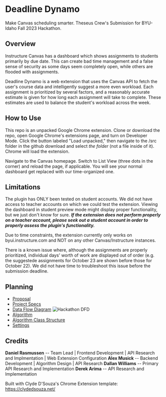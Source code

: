 # Deadline Dynamo
Make Canvas scheduling smarter.
Theseus Crew's Submission for BYU-Idaho Fall 2023 Hackathon.

## Overview
Instructure Canvas has a dashboard which shows assignments to students primarily by due date. This can create bad time management and a false sense of security as some days seem completely open, while others are flooded with assignments.

Deadline Dynamo is a web extension that uses the Canvas API to fetch the user's course data and intelligently suggest a more even workload. Each assignment is prioritized by several factors, and a reasonably accurate estimate is given for how long each assignment will take to complete. These estimates are used to balance the student's workload across the week.

## How to Use
This repo is an unpacked Google Chrome extension. Clone or download the repo, open Google Chrome's extensions page, and turn on Developer Mode. Click the button labeled "Load unpacked," then navigate to the /src folder in the github download and select *the folder* (not a file inside of it). Chrome will load the extension.

Navigate to the Canvas homepage. Switch to List View (three dots in the corner) and reload the page, if applicable. You will see your normal dashboard get replaced with our time-organized one.

## Limitations
The plugin has ONLY been tested on student accounts. We did not have access to teacher accounts on which we could test the extension. Viewing the dashboard in student preview mode might display proper functionality, but we just don't know for sure. ***If the extension does not perform properly on a teacher account, please seek out a student account in order to properly assess the plugin's functionality.***

Due to time constraints, the extension currently only works on byui.instructure.com and NOT on any other Canvas/Instructure instances.

There is a known issue where, although the assignments are properly prioritized, individual days' worth of work are displayed out of order (e.g. the suggestede assignments for October 23 are shown before those for October 22). We did not have time to troubleshoot this issue before the submission deadline.

## Planning
* [Proposal](https://docs.google.com/document/d/1qw7jQ2S4l4O4TtOaj4MI7oOv84VMI8qrQ6aIFF-ewdg/edit?usp=sharing)
* [Project Specs](https://docs.google.com/document/d/1okTquBZYfPdrYRvzIBK9-npC2IoLpEgTCj1azZ47H9w/edit)
* [Data Flow Diagram](https://lucid.app/lucidchart/a97f9fc8-905c-4f1b-bcdb-d90123c191f3/edit?invitationId=inv_69175d66-8598-4268-a118-74f3b349cee5)
![Hackathon DFD](https://github.com/DanielGRasmussen/deadline_dynamo/assets/104102130/a0f030fa-f65f-4c7f-b909-e1b6e11bb85a)
* [Algorithm](https://docs.google.com/document/d/10U6tixkCaJ7YTuMz-V7MIQdTQslWUzbKkqV0isoQHfw/edit)
* [Algorithm Class Structure](https://docs.google.com/document/d/1KwZYufms0Ym5GPvqdC2z9oFNdyve-us4vFd5LU1scUc/edit)
* [Settings](https://docs.google.com/document/d/1c4JamHN8E8acj2UhTvIBsJOkSIrtuQO6hOkSEz1xNog/edit?usp=sharing)

## Credits 

**Daniel Rasmussen** -- Team Lead | Frontend Development | API Research and Implmentation | Web Extension Configuration
**Alex Musick** -- Backend Development | Algorithm Design | API Research
**Dallan Williams** -- Primary API Research and Implementation
**Derek Arima** -- API Research and Implementation

Built with Clyde D'Souza's Chrome Extension template: https://clydedsouza.net/
